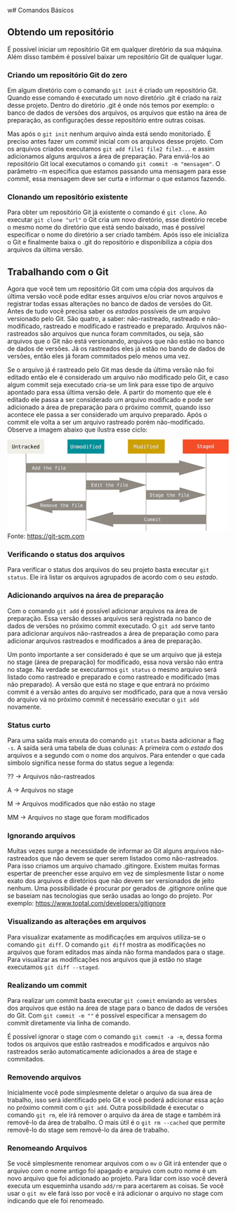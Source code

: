 w# Comandos Básicos

## Obtendo um repositório
É possível iniciar um repositório Git em qualquer diretório da sua máquina. Além disso também é possível baixar um repositório Git de qualquer lugar.

### Criando um repositório Git do zero
Em algum diretório com o comando `git init` é criado um repositório Git. Quando esse comando é executado um novo diretório .git é criado na raiz desse projeto. Dentro do diretório .git é onde nós temos por exemplo: o banco de dados de versões dos arquivos, os arquivos que estão na área de preparação, as configurações desse repositório entre outras coisas. 

Mas após o `git init` nenhum arquivo ainda está sendo monitoriado. É preciso antes fazer um *commit* inicial com os arquivos desse projeto. Com os arquivos criados executamos `git add file1 file2 file3...` e assim adicionamos alguns arquivos a área de preparação. Para enviá-los ao repositório Git local executamos o comando `git commit -m "mensagem"`. O parâmetro -m especifica que estamos passando uma mensagem para esse *commit*, essa mensagem deve ser curta e informar o que estamos fazendo.

### Clonando um repositório existente

Para obter um repositório Git já existente o comando é `git clone`. Ao executar `git clone "url"` o Git cria um novo diretório, esse diretório recebe o mesmo nome do diretório que está sendo baixado, mas é possível especificar o nome do diretório a ser criado também. Após isso ele inicializa o Git e finalmente baixa o .git do repositório e disponibiliza a cópia dos arquivos da última versão.

## Trabalhando com o Git

Agora que você tem um repositório Git com uma cópia dos arquivos da última versão você pode editar esses arquivos e/ou criar novos arquivos e registrar todas essas alterações no banco de dados de versões do Git. Antes de tudo você precisa saber os *estados* possíveis de um arquivo versionado pelo Git. São quatro, a saber: não-rastreado, rastreado e não-modificado, rastreado e modificado e rastreado e preparado. Arquivos não-rastreados são arquivos que nunca foram commitados, ou seja, são arquivos que o Git não está versionando, arquivos que não estão no banco de dados de versões. Já os rastreados eles já estão no bando de dados de versões, então eles já foram commitados pelo menos uma vez.

Se o arquivo já é rastreado pelo Git mas desde da última versão não foi editado então ele é considerado um arquivo não modificado pelo Git, e caso algum commit seja executado cria-se um link para esse tipo de arquivo apontado para essa última versão dele. A partir do momento que ele é editado ele passa a ser considerado um arquivo modificado e pode ser adicionado a área de preparação para o próximo commit, quando isso acontece ele passa a ser considerado um arquivo preparado. Após o commit ele volta a ser um arquivo rastreado porém não-modificado. Observe a imagem abaixo que ilustra esse ciclo:

![](images/ciclo_de_vida.png)
Fonte: https://git-scm.com

### Verificando o status dos arquivos

Para verificar o status dos arquivos do seu projeto basta executar `git status`. Ele irá listar os arquivos agrupados de acordo com o seu *estado*.

### Adicionando arquivos na área de preparação

Com o comando `git add` é possível adicionar arquivos na área de preparação. Essa versão desses arquivos será registrada no banco de dados de versões no próximo commit executado. O `git add` serve tanto para adicionar arquivos não-rastreados a área de preparação como para adicionar arquivos rastreados e modificados a área de preparação.

Um ponto importante a ser considerado é que se um arquivo que já esteja no stage (área de preparação) for modificado, essa nova versão não entra no stage. Na verdade se executarmos `git status` o mesmo arquivo será listado como rastreado e preparado e como rastreado e modificado (mas não preparado). A versão que está no stage e que entrará no próximo commit é a versão antes do arquivo ser modificado, para que a nova versão do arquivo vá no próximo commit é necessário executar o `git add` novamente.

### Status curto

Para uma saída mais enxuta do comando `git status` basta adicionar a flag `-s`. A saída será uma tabela de duas colunas: A primeira com o *estado* dos arquivos e a segundo com o nome dos arquivos. Para entender o que cada símbolo significa nesse forma do status segue a legenda:

?? -> Arquivos não-rastreados

A -> Arquivos no stage

M -> Arquivos modificados que não estão no stage

MM -> Arquivos no stage que foram modificados


### Ignorando arquivos

Muitas vezes surge a necessidade de informar ao Git alguns arquivos não-rastreados que não devem se quer serem listados como não-rastreados. Para isso criamos um arquivo chamado .gitingore. Existem muitas formas espertar de preencher esse arquivo em vez de simplesmente listar o nome exato dos arquivos e diretórios que não devem ser versionados de jeito nenhum. Uma possibilidade é procurar por gerados de .gitignore online que se baseiam nas tecnologias que serão usadas ao longo do projeto. Por exemplo: https://www.toptal.com/developers/gitignore

### Visualizando as alterações em arquivos

Para visualizar exatamente as modificações em arquivos utiliza-se o comando `git diff`. O comando `git diff` mostra as modificações no arquivos que foram editados mas ainda não forma mandados para o stage. Para visualizar as modificações nos arquivos que já estão no stage executamos `git diff --staged`.

### Realizando um commit

Para realizar um commit basta executar `git commit` enviando as versões dos arquivos que estão na área de stage para o banco de dados de versões do Git. Com `git commit -m ""` é possível especificar a mensagem do commit diretamente via linha de comando.

É possível ignorar o stage com o comando `git commit -a -m`, dessa forma todos os arquivos que estão rastreados e modificados e arquivos não rastreados serão automaticamente adicionados a área de stage e commitados. 

### Removendo arquivos

Inicialmente você pode simplesmente deletar o arquivo da sua área de trabalho, isso será identificado pelo Git e você poderá adicionar essa ação no próximo commit com o `git add`. Outra possibilidade é executar o comando `git rm`, ele irá remover o arquivo da área de stage e também irá removê-lo da área de trabalho. O mais útil é o `git rm --cached` que permite removê-lo do stage sem removê-lo da área de trabalho.

### Renomeando Arquivos

Se você simplesmente renomear arquivos com o `mv` o Git irá entender que o arquivo com o nome antigo foi apagado e arquivo com outro nome é um novo arquivo que foi adicionado ao projeto. Para lidar com isso você deverá executa um esqueminha usando `add/rm` para acertarem as coisas. Se você usar o `git mv` ele fará isso por você e irá adicionar o arquivo no stage com indicando que ele foi renomeado.